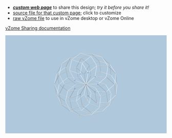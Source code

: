 
 - [***custom web page***][post] to share this design; *try it before you share it!*
 - [source file for that custom page][source]; click to customize
 - [raw vZome file][raw] to use in vZome desktop or vZome Online

[vZome Sharing documentation](https://vzome.github.io/vzome/sharing.html#how-it-works)

![Image](<9-directions-ortho-Polar-Zonohedron.png>)


[post]: <https://John-Kostick.github.io/vzome-sharing/2022/01/02/9-directions-ortho-Polar-Zonohedron-11-57-29.html>
[source]: <https://github.com/John-Kostick/vzome-sharing/edit/main/_posts/2022-01-02-9-directions-ortho-Polar-Zonohedron-11-57-29.md>
[raw]: <https://raw.githubusercontent.com/John-Kostick/vzome-sharing/main/2022/01/02/11-57-29-9-directions-ortho-Polar-Zonohedron/9-directions-ortho-Polar-Zonohedron.vZome>